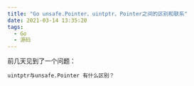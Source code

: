 ```yaml
---
title: "Go unsafe.Pointer、uintptr、Pointer之间的区别和联系"
date: 2021-03-14 13:35:20
tags:
  - Go
  - 源码
---
```


前几天见到了一个问题：

```
uintptr与unsafe.Pointer 有什么区别？
```



